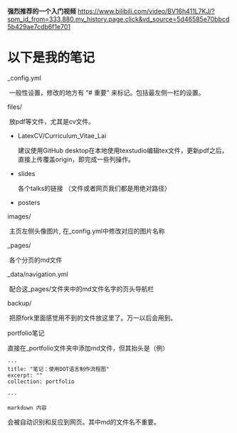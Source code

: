 **强烈推荐的一个入门视频** https://www.bilibili.com/video/BV16h411L7KJ/?spm_id_from=333.880.my_history.page.click&vd_source=5d46585e70bbcd5b429ae7cdb6f1e701

# 以下是我的笔记

_config.yml

​	一般性设置，修改的地方有 “# 重要” 来标记。包括最左侧一栏的设置。

files/

​	放pdf等文件，尤其是cv文件。

- LatexCV/Curriculum_Vitae_Lai 

  建议使用GitHub desktop在本地使用texstudio编辑tex文件，更新pdf之后，直接上传覆盖origin，即完成一些列操作。

- slides 

  各个talks的链接 （文件或者网页我们都是用绝对路径）

- posters

images/

​	主页左侧头像图片, 在_config.yml中修改对应的图片名称

_pages/

​	各个分页的md文件

_data/navigation.yml

​	配合这_pages/文件夹中的md文件名字的页头导航栏

backup/

​	把原fork里面感觉用不到的文件放这里了。万一以后会用到。



portfolio笔记

直接在_portfolio文件夹中添加md文件，但其抬头是（例）

```
---
title: "笔记：使用DOT语言制作流程图"
excerpt: ""
collection: portfolio

---

markdown 内容
```

会被自动识别和反应到网页。其中md的文件名不重要。